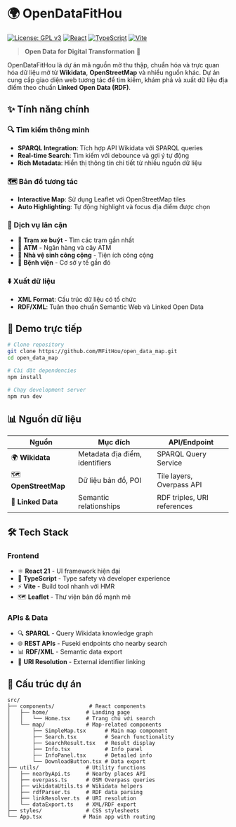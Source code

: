 # 🌍 OpenDataFitHou

[![License: GPL v3](https://img.shields.io/badge/License-GPLv3-blue.svg)](https://www.gnu.org/licenses/gpl-3.0)
[![React](https://img.shields.io/badge/React-21.1.1-61dafb.svg)](https://reactjs.org/)
[![TypeScript](https://img.shields.io/badge/TypeScript-5.8.3-3178c6.svg)](https://www.typescriptlang.org/)
[![Vite](https://img.shields.io/badge/Vite-7.1.7-646cff.svg)](https://vitejs.dev/)

> **Open Data for Digital Transformation** 🚀

OpenDataFitHou là dự án mã nguồn mở thu thập, chuẩn hóa và trực quan hóa dữ liệu mở từ **Wikidata**, **OpenStreetMap** và nhiều nguồn khác. Dự án cung cấp giao diện web tương tác để tìm kiếm, khám phá và xuất dữ liệu địa điểm theo chuẩn **Linked Open Data (RDF)**.

## ✨ Tính năng chính

### 🔍 Tìm kiếm thông minh
- **SPARQL Integration**: Tích hợp API Wikidata với SPARQL queries
- **Real-time Search**: Tìm kiếm với debounce và gợi ý tự động
- **Rich Metadata**: Hiển thị thông tin chi tiết từ nhiều nguồn dữ liệu

### 🗺️ Bản đồ tương tác  
- **Interactive Map**: Sử dụng Leaflet với OpenStreetMap tiles
- **Auto Highlighting**: Tự động highlight và focus địa điểm được chọn

### 📍 Dịch vụ lân cận
- 🚌 **Trạm xe buýt** - Tìm các trạm gần nhất
- 🏧 **ATM** - Ngân hàng và cây ATM 
- 🚻 **Nhà vệ sinh công cộng** - Tiện ích công cộng
- 🏥 **Bệnh viện** - Cơ sở y tế gần đó

### ⬇️ Xuất dữ liệu
- **XML Format**: Cấu trúc dữ liệu có tổ chức
- **RDF/XML**: Tuân theo chuẩn Semantic Web và Linked Open Data

## 🚀 Demo trực tiếp

```bash
# Clone repository
git clone https://github.com/MFitHou/open_data_map.git
cd open_data_map

# Cài đặt dependencies
npm install

# Chạy development server
npm run dev
```

## 📊 Nguồn dữ liệu

| Nguồn | Mục đích | API/Endpoint |
|-------|----------|--------------|
| 🌍 **Wikidata** | Metadata địa điểm, identifiers | SPARQL Query Service |
| 🗺️ **OpenStreetMap** | Dữ liệu bản đồ, POI | Tile layers, Overpass API |
| 🔗 **Linked Data** | Semantic relationships | RDF triples, URI references |

## 🛠️ Tech Stack

### Frontend
- ⚛️ **React 21** - UI framework hiện đại
- 📘 **TypeScript** - Type safety và developer experience  
- ⚡ **Vite** - Build tool nhanh với HMR
- 🗺️ **Leaflet** - Thư viện bản đồ mạnh mẽ


### APIs & Data
- 🔍 **SPARQL** - Query Wikidata knowledge graph
- 🌐 **REST APIs** - Fuseki endpoints cho nearby search
- 📊 **RDF/XML** - Semantic data export
- 🔗 **URI Resolution** - External identifier linking

## 📁 Cấu trúc dự án

```
src/
├── components/           # React components
│   ├── home/            # Landing page
│   │   └── Home.tsx     # Trang chủ với search
│   └── map/             # Map-related components  
│       ├── SimpleMap.tsx      # Main map component
│       ├── Search.tsx         # Search functionality
│       ├── SearchResult.tsx   # Result display
│       ├── Info.tsx           # Info panel
│       ├── InfoPanel.tsx      # Detailed info
│       └── DownloadButton.tsx # Data export
├── utils/               # Utility functions
│   ├── nearbyApi.ts     # Nearby places API
│   ├── overpass.ts      # OSM Overpass queries  
│   ├── wikidataUtils.ts # Wikidata helpers
│   ├── rdfParser.ts     # RDF data parsing
│   ├── linkResolver.ts  # URI resolution
│   └── dataExport.ts    # XML/RDF export
├── styles/              # CSS stylesheets
└── App.tsx             # Main app with routing
```
